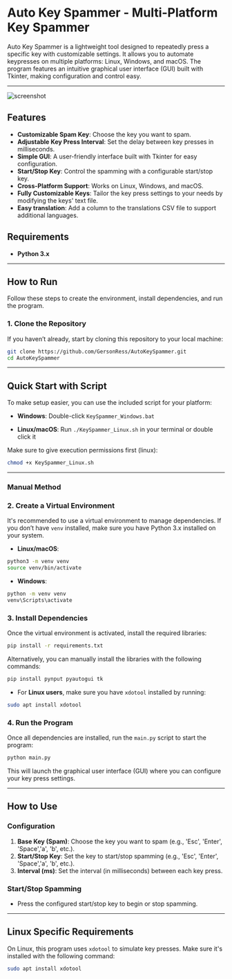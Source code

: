 # Auto Key Spammer - Multi-Platform Key Spammer

Auto Key Spammer is a lightweight tool designed to repeatedly press a specific key with customizable settings. It allows you to automate keypresses on multiple platforms: Linux, Windows, and macOS. The program features an intuitive graphical user interface (GUI) built with Tkinter, making configuration and control easy.

---

![screenshot](https://i.imgur.com/p7KrT2V.png)


## Features

- **Customizable Spam Key**: Choose the key you want to spam.
- **Adjustable Key Press Interval**: Set the delay between key presses in milliseconds.
- **Simple GUI**: A user-friendly interface built with Tkinter for easy configuration.
- **Start/Stop Key**: Control the spamming with a configurable start/stop key.
- **Cross-Platform Support**: Works on Linux, Windows, and macOS.
- **Fully Customizable Keys**: Tailor the key press settings to your needs by modifying the keys' text file.
- **Easy translation**: Add a column to the translations CSV file to support additional languages.

## Requirements

- **Python 3.x** 

---

## How to Run

Follow these steps to create the environment, install dependencies, and run the program.

### 1. Clone the Repository

If you haven’t already, start by cloning this repository to your local machine:

```bash
git clone https://github.com/GersonRess/AutoKeySpammer.git
cd AutoKeySpammer
```

---

## Quick Start with Script

To make setup easier, you can use the included script for your platform:

- **Windows**: Double-click `KeySpammer_Windows.bat`

- **Linux/macOS**: Run `./KeySpammer_Linux.sh` in your terminal or double click it

Make sure to give execution permissions first (linux):

```bash
chmod +x KeySpammer_Linux.sh
```

---

### Manual Method

### 2. Create a Virtual Environment

It's recommended to use a virtual environment to manage dependencies. If you don’t have `venv` installed, make sure you have Python 3.x installed on your system.

- **Linux/macOS**:

```bash
python3 -m venv venv
source venv/bin/activate
```

- **Windows**:

```bash
python -m venv venv
venv\Scripts\activate
```

### 3. Install Dependencies

Once the virtual environment is activated, install the required libraries:

```bash
pip install -r requirements.txt
```

Alternatively, you can manually install the libraries with the following commands:

```bash
pip install pynput pyautogui tk
```

- For **Linux users**, make sure you have `xdotool` installed by running:

```bash
sudo apt install xdotool
```

### 4. Run the Program

Once all dependencies are installed, run the `main.py` script to start the program:

```bash
python main.py
```

This will launch the graphical user interface (GUI) where you can configure your key press settings.

---
## How to Use

### Configuration
1. **Base Key (Spam)**: Choose the key you want to spam (e.g., 'Esc', 'Enter', 'Space','a', 'b', etc.).
2. **Start/Stop Key**: Set the key to start/stop spamming (e.g., 'Esc', 'Enter', 'Space','a', 'b', etc.).
3. **Interval (ms)**: Set the interval (in milliseconds) between each key press.

### Start/Stop Spamming
- Press the configured start/stop key to begin or stop spamming.

---


## Linux Specific Requirements

On Linux, this program uses `xdotool` to simulate key presses. Make sure it's installed with the following command:

```bash
sudo apt install xdotool

